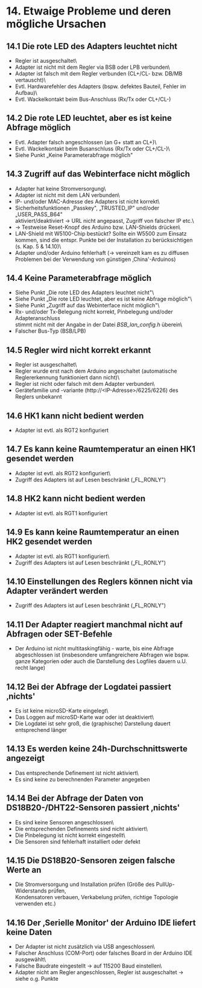 # 14. Etwaige Probleme und deren mögliche Ursachen #

## 14.1 Die rote LED des Adapters leuchtet nicht ##

- Regler ist ausgeschaltet\
- Adapter ist nicht mit dem Regler via BSB oder LPB verbunden\
- Adapter ist falsch mit dem Regler verbunden (CL+/CL- bzw. DB/MB vertauscht)\
- Evtl. Hardwarefehler des Adapters (bspw. defektes Bauteil, Fehler im Aufbau)\
- Evtl. Wackelkontakt beim Bus-Anschluss (Rx/Tx oder CL+/CL-)

## 14.2 Die rote LED leuchtet, aber es ist keine Abfrage möglich ##

- Evtl. Adapter falsch angeschlossen (an G+ statt an CL+)\
- Evtl. Wackelkontakt beim Busanschluss (Rx/Tx oder CL+/CL-)\
- Siehe Punkt „Keine Parameterabfrage möglich"

## 14.3 Zugriff auf das Webinterface nicht möglich ##

- Adapter hat keine Stromversorgung\
- Adapter ist nicht mit dem LAN verbunden\
- IP- und/oder MAC-Adresse des Adapters ist nicht korrekt\
- Sicherheitsfunktionen „Passkey", „TRUSTED\_IP" und/oder „USER\_PASS\_B64"\
aktiviert/deaktiviert → URL nicht angepasst, Zugriff von falscher IP
etc.\
- → Testweise Reset-Knopf des Arduino bzw. LAN-Shields drücken\
- LAN-Shield mit W5100-Chip bestückt? Sollte ein W5500 zum Einsatz
kommen, sind die entspr. Punkte bei der Installation zu berücksichtigen (s. Kap. 5
& 14.10)\
- Adapter und/oder Arduino fehlerhaft (→ vereinzelt kam es zu diffusen
Problemen bei der Verwendung von günstigen ‚China'-Arduinos)

## 14.4 Keine Parameterabfrage möglich ##

- Siehe Punkt „Die rote LED des Adapters leuchtet nicht"\
- Siehe Punkt „Die rote LED leuchtet, aber es ist keine Abfrage möglich"\
- Siehe Punkt „Zugriff auf das Webinterface nicht möglich"\
- Rx- und/oder Tx-Belegung nicht korrekt, Pinbelegung und/oder Adapteranschluss\
stimmt nicht mit der Angabe in der Datei *BSB\_lan\_config.h* überein\
- Falscher Bus-Typ (BSB/LPB)

## 14.5 Regler wird nicht korrekt erkannt ##

- Regler ist ausgeschaltet\
- Regler wurde erst nach dem Arduino angeschaltet (automatische Reglererkennung funktioniert dann nicht)\
- Regler ist nicht oder falsch mit dem Adapter verbunden\
- Gerätefamilie und -variante (http://\<IP-Adresse\>/6225/6226) des Reglers unbekannt

## 14.6 HK1 kann nicht bedient werden ##

- Adapter ist evtl. als RGT2 konfiguriert

## 14.7 Es kann keine Raumtemperatur an einen HK1 gesendet werden ##

- Adapter ist evtl. als RGT2 konfiguriert\
- Zugriff des Adapters ist auf Lesen beschränkt („FL\_RONLY")

## 14.8 HK2 kann nicht bedient werden ##

- Adapter ist evtl. als RGT1 konfiguriert

## 14.9 Es kann keine Raumtemperatur an einen HK2 gesendet werden ##

- Adapter ist evtl. als RGT1 konfiguriert\
- Zugriff des Adapters ist auf Lesen beschränkt („FL\_RONLY")

## 14.10 Einstellungen des Reglers können nicht via Adapter verändert werden ##

- Zugriff des Adapters ist auf Lesen beschränkt („FL\_RONLY")

## 14.11 Der Adapter reagiert manchmal nicht auf Abfragen oder SET-Befehle ##

- Der Arduino ist nicht multitaskingfähig - warte, bis eine Abfrage
abgeschlossen ist (insbesondere umfangreichere Abfragen wie bspw. ganze Kategorien oder
auch die Darstellung des Logfiles dauern u.U. recht lange)

## 14.12 Bei der Abfrage der Logdatei passiert ‚nichts' ##

- Es ist keine microSD-Karte eingelegt\
- Das Loggen auf microSD-Karte war oder ist deaktiviert\
- Die Logdatei ist sehr groß, die (graphische) Darstellung dauert entsprechend länger

## 14.13 Es werden keine 24h-Durchschnittswerte angezeigt ##

- Das entsprechende Definement ist nicht aktiviert\
- Es sind keine zu berechnenden Parameter angegeben

## 14.14 Bei der Abfrage der Daten von DS18B20-/DHT22-Sensoren passiert ‚nichts' ##

- Es sind keine Sensoren angeschlossen\
- Die entsprechenden Definements sind nicht aktiviert\
- Die Pinbelegung ist nicht korrekt eingestellt\
- Die Sensoren sind fehlerhaft installiert oder defekt

## 14.15 Die DS18B20-Sensoren zeigen falsche Werte an ##

- Die Stromversorgung und Installation prüfen (Größe des PullUp-Widerstands prüfen,\
Kondensatoren verbauen, Verkabelung prüfen, richtige Topologie verwenden etc.)

## 14.16 Der ‚Serielle Monitor' der Arduino IDE liefert keine Daten

- Der Adapter ist nicht zusätzlich via USB angeschlossen\
- Falscher Anschluss (COM-Port) oder falsches Board in der Arduino IDE ausgewählt\
- Falsche Baudrate eingestellt → auf 115200 Baud einstellen\
- Adapter nicht am Regler angeschlossen, Regler ist ausgeschaltet → siehe o.g. Punkte
